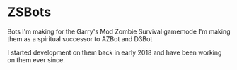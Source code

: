 # ZSBots
Bots I'm making for the Garry's Mod Zombie Survival gamemode
I'm making them as a spiritual successor to AZBot and D3Bot

I started development on them back in early 2018 and have been working on them ever since.

